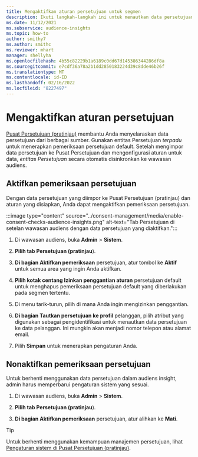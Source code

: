 ```yaml
---
title: Mengaktifkan aturan persetujuan untuk segmen
description: Ikuti langkah-langkah ini untuk menautkan data persetujuan dan mengaktifkan pemeriksaan persetujuan di audiens wawasan. Admin juga dapat menonaktifkan pemeriksaan persetujuan.
ms.date: 11/12/2021
ms.subservice: audience-insights
ms.topic: how-to
author: smithy7
ms.author: smithc
ms.reviewer: mhart
manager: shellyha
ms.openlocfilehash: 4b55c82229b1a6189c0dd67d145386344286df8a
ms.sourcegitcommit: e7cdf36a78a2b1dd2850183224d39c8dde46b26f
ms.translationtype: MT
ms.contentlocale: id-ID
ms.lasthandoff: 02/16/2022
ms.locfileid: "8227497"
---
```

# <a name="activate-consent-rules"></a>Mengaktifkan aturan persetujuan

[Pusat Persetujuan (pratinjau)](../consent-management/overview.md) membantu Anda menyelaraskan data persetujuan dari berbagai sumber. Gunakan entitas Persetujuan *terpadu* untuk menerapkan pemeriksaan persetujuan default. Setelah mengimpor data persetujuan ke Pusat Persetujuan dan mengonfigurasi aturan untuk data, *entitas Persetujuan* secara otomatis disinkronkan ke wawasan audiens.

## <a name="enable-consent-checks"></a>Aktifkan pemeriksaan persetujuan

Dengan data persetujuan yang diimpor ke Pusat Persetujuan (pratinjau) dan aturan yang disiapkan, Anda dapat mengaktifkan pemeriksaan persetujuan. 

:::image type="content" source="../consent-management/media/enable-consent-checks-audience-insights.png" alt-text="Tab Persetujuan di setelan wawasan audiens dengan data persetujuan yang diaktifkan.":::

1. Di wawasan audiens, buka **Admin** > **Sistem**.

1. **Pilih tab Persetujuan (pratinjau**).

1. **Di bagian Aktifkan pemeriksaan** persetujuan, atur tombol ke **Aktif** untuk semua area yang ingin Anda aktifkan.

1. **Pilih kotak centang Izinkan penggantian aturan** persetujuan default untuk menghapus pemeriksaan persetujuan default yang diberlakukan pada segmen tertentu. 

1. Di menu tarik-turun, pilih di mana Anda ingin mengizinkan penggantian.     

1. **Di bagian Tautkan persetujuan ke profil** pelanggan, pilih atribut yang digunakan sebagai pengidentifikasi untuk menautkan data persetujuan ke data pelanggan. Ini mungkin akan menjadi nomor telepon atau alamat email. 

1. Pilih **Simpan** untuk menerapkan pengaturan Anda.

## <a name="disable-consent-checks"></a>Nonaktifkan pemeriksaan persetujuan

Untuk berhenti menggunakan data persetujuan dalam audiens insight, admin harus memperbarui pengaturan sistem yang sesuai.

1. Di wawasan audiens, buka **Admin** > **Sistem**.

1. **Pilih tab Persetujuan (pratinjau**).

1. **Di bagian Aktifkan pemeriksaan** persetujuan, atur alihkan ke **Mati**.

> [!TIP]
> Untuk berhenti menggunakan kemampuan manajemen persetujuan, lihat [Pengaturan sistem di Pusat Persetujuan (pratinjau)](../consent-management/system-settings.md).
